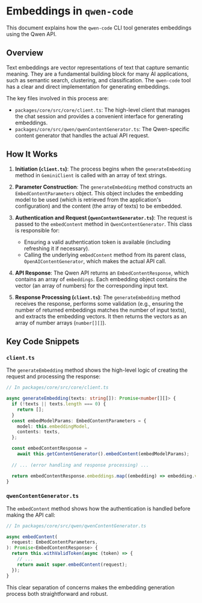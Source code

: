 # Embeddings in `qwen-code`

This document explains how the `qwen-code` CLI tool generates embeddings using the Qwen API.

## Overview

Text embeddings are vector representations of text that capture semantic meaning. They are a fundamental building block for many AI applications, such as semantic search, clustering, and classification. The `qwen-code` tool has a clear and direct implementation for generating embeddings.

The key files involved in this process are:

*   `packages/core/src/core/client.ts`: The high-level client that manages the chat session and provides a convenient interface for generating embeddings.
*   `packages/core/src/qwen/qwenContentGenerator.ts`: The Qwen-specific content generator that handles the actual API request.

## How It Works

1.  **Initiation (`client.ts`)**: The process begins when the `generateEmbedding` method in `GeminiClient` is called with an array of text strings.

2.  **Parameter Construction**: The `generateEmbedding` method constructs an `EmbedContentParameters` object. This object includes the embedding model to be used (which is retrieved from the application's configuration) and the content (the array of texts) to be embedded.

3.  **Authentication and Request (`qwenContentGenerator.ts`)**: The request is passed to the `embedContent` method in `QwenContentGenerator`. This class is responsible for:
    *   Ensuring a valid authentication token is available (including refreshing it if necessary).
    *   Calling the underlying `embedContent` method from its parent class, `OpenAIContentGenerator`, which makes the actual API call.

4.  **API Response**: The Qwen API returns an `EmbedContentResponse`, which contains an array of `embeddings`. Each embedding object contains the vector (an array of numbers) for the corresponding input text.

5.  **Response Processing (`client.ts`)**: The `generateEmbedding` method receives the response, performs some validation (e.g., ensuring the number of returned embeddings matches the number of input texts), and extracts the embedding vectors. It then returns the vectors as an array of number arrays (`number[][]`).

## Key Code Snippets

### `client.ts`

The `generateEmbedding` method shows the high-level logic of creating the request and processing the response:

```typescript
// In packages/core/src/core/client.ts

async generateEmbedding(texts: string[]): Promise<number[][]> {
  if (!texts || texts.length === 0) {
    return [];
  }
  const embedModelParams: EmbedContentParameters = {
    model: this.embeddingModel,
    contents: texts,
  };

  const embedContentResponse =
    await this.getContentGenerator().embedContent(embedModelParams);
  
  // ... (error handling and response processing) ...

  return embedContentResponse.embeddings.map((embedding) => embedding.values);
}
```

### `qwenContentGenerator.ts`

The `embedContent` method shows how the authentication is handled before making the API call:

```typescript
// In packages/core/src/qwen/qwenContentGenerator.ts

async embedContent(
  request: EmbedContentParameters,
): Promise<EmbedContentResponse> {
  return this.withValidToken(async (token) => {
    // ...
    return await super.embedContent(request);
  });
}
```

This clear separation of concerns makes the embedding generation process both straightforward and robust.